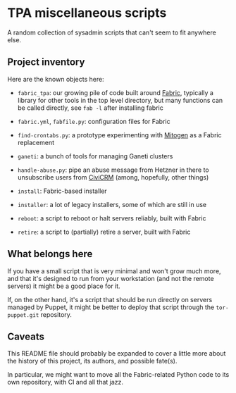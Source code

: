 # TPA miscellaneous scripts

A random collection of sysadmin scripts that can't seem to fit
anywhere else.

## Project inventory

Here are the known objects here:

 * `fabric_tpa`: our growing pile of code built around [Fabric][],
   typically a library for other tools in the top level directory, but
   many functions can be called directly, see `fab -l` after
   installing fabric

 * `fabric.yml`, `fabfile.py`: configuration files for Fabric

 * `find-crontabs.py`: a prototype experimenting with [Mitogen][] as a
   Fabric replacement

 * `ganeti`: a bunch of tools for managing Ganeti clusters

 * `handle-abuse.py`: pipe an abuse message from Hetzner in there to
   unsubscribe users from [CiviCRM][] (among, hopefully, other things)

 * `install`: Fabric-based installer

 * `installer`: a lot of legacy installers, some of which are still in
   use

 * `reboot`: a script to reboot or halt servers reliably, built with
   Fabric

 * `retire`: a script to (partially) retire a server, built with
   Fabric

[Fabric]: https://www.fabfile.org/
[Mitogen]: https://mitogen.networkgenomics.com/
[CiviCRM]: https://crm.torproject.org

## What belongs here

If you have a small script that is very minimal and won't grow much
more, and that it's designed to run from your workstation (and not the
remote servers) it might be a good place for it.

If, on the other hand, it's a script that should be run directly on
servers managed by Puppet, it might be better to deploy that script
through the `tor-puppet.git` repository.

## Caveats

This README file should probably be expanded to cover a little more
about the history of this project, its authors, and possible fate(s).

In particular, we might want to move all the Fabric-related Python
code to its own repository, with CI and all that jazz.
